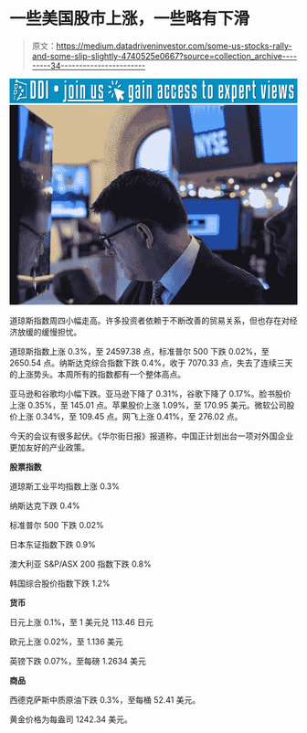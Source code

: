 # 一些美国股市上涨，一些略有下滑

> 原文：<https://medium.datadriveninvestor.com/some-us-stocks-rally-and-some-slip-slightly-4740525e0667?source=collection_archive---------34----------------------->

[![](img/317eb9e9208d79589fb248be4b38a986.png)](http://www.track.datadriveninvestor.com/J12U)![](img/bfb9245920d2343ac006a554caabae93.png)

道琼斯指数周四小幅走高。许多投资者依赖于不断改善的贸易关系，但也存在对经济放缓的缓慢担忧。

道琼斯指数上涨 0.3%，至 24597.38 点，标准普尔 500 下跌 0.02%，至 2650.54 点。纳斯达克综合指数下跌 0.4%，收于 7070.33 点，失去了连续三天的上涨势头。本周所有的指数都有一个整体高点。

亚马逊和谷歌均小幅下跌。亚马逊下降了 0.31%，谷歌下降了 0.17%。脸书股价上涨 0.35%，至 145.01 点。苹果股价上涨 1.09%，至 170.95 美元。微软公司股价上涨 0.34%，至 109.45 点。网飞上涨 0.41%，至 276.02 点。

今天的会议有很多起伏。《华尔街日报》报道称，中国正计划出台一项对外国企业更加友好的产业政策。

**股票指数**

道琼斯工业平均指数上涨 0.3%

纳斯达克下跌 0.4%

标准普尔 500 下跌 0.02%

日本东证指数下跌 0.9%

澳大利亚 S&P/ASX 200 指数下跌 0.8%

韩国综合股价指数下跌 1.2%

**货币**

日元上涨 0.1%，至 1 美元兑 113.46 日元

欧元上涨 0.02%，至 1.136 美元

英镑下跌 0.07%，至每磅 1.2634 美元

**商品**

西德克萨斯中质原油下跌 0.3%，至每桶 52.41 美元。

黄金价格为每盎司 1242.34 美元。